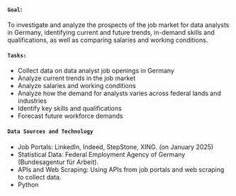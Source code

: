 #### __`Goal`__:  
To investigate and analyze the prospects of the job market for data analysts in Germany, identifying current and future trends, in-demand skills and qualifications, as well as comparing salaries and working conditions.

#### __`Tasks:`__
	
- Collect data on data analyst job openings in Germany
- Analyze current trends in the job market
- Analyze salaries and working conditions
- Analyze how the demand for analysts varies across federal lands and industries
- Identify key skills and qualifications
- Forecast future workforce demands

#### __`Data Sources and Technology`__

- Job Portals: LinkedIn, Indeed, StepStone, XING. (on January 2025)
- Statistical Data: Federal Employment Agency of Germany (Bundesagentur für Arbeit).
- APIs and Web Scraping: Using APIs from job portals and web scraping to collect data.
- Python
